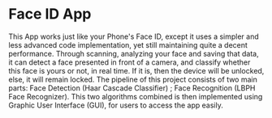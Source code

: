 # Face ID App
This App works just like your Phone's Face ID, except it uses a simpler and less advanced code implementation, yet still maintaining quite a decent performance. Through scanning, analyzing your face and saving that data, it can detect a face presented in front of a camera, and classify whether this face is yours or not, in real time. If it is, then the device will be unlocked, else, it will remain locked.  The pipeline of this project consists of two main parts: Face Detection (Haar Cascade Classifier) ; Face Recognition (LBPH Face Recognizer). This two algorithms combined is then implemented using Graphic User Interface (GUI), for users to access the app easily.
